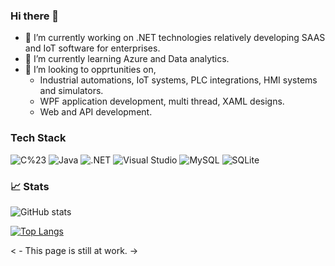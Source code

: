 ### Hi there 👋


- 🔭 I’m currently working on .NET technologies relatively developing SAAS and IoT software for enterprises.
- 🌱 I’m currently learning Azure and Data analytics.
- 👯 I’m looking to opprtunities on, 
    - Industrial automations, IoT systems, PLC integrations, HMI systems and simulators.
    - WPF application development, multi thread, XAML designs.
    - Web and API development.  



### Tech Stack

![C%23](https://img.shields.io/badge/-C%23-000?&logo=C%20sharp&logoColor=68217A)
![Java](https://img.shields.io/badge/java-%23ED8B00?&logo=java-%23ED8B00.svg&logoColor=68217A)
![.NET](https://img.shields.io/badge/.NET-5C2D91?&logo=.NET-5C2D91&logoColor=68217A)
![Visual Studio](https://img.shields.io/badge/VisualStudio-5C2D91?&logo=VisualStudio-5C2D91&logoColor=68217A)
![MySQL](https://img.shields.io/badge/mysql-%2300f?&logo=mysql-%2300f&logoColor=68217A)
![SQLite](https://img.shields.io/badge/sqlite-%2307405e?&logo=sqlite-%2307405e&logoColor=68217A)

### 📈 Stats


![GitHub stats](https://github-readme-stats.vercel.app/api?username=shrik36&show_icons=true&count_private=true&theme=dark) 

[![Top Langs](https://github-readme-stats.vercel.app/api/top-langs/?username=shrik36&layout=compact&count_private=true&theme=dark)](https://github.com/shrik36/github-readme-stats)



< - This page is still at work. -> 


<!--
**shrik36/shrik36** is a ✨ _special_ ✨ repository because its `README.md` (this file) appears on your GitHub profile.

Here are some ideas to get you started:

- 🔭 I’m currently working on .NET technologies relatively developing SAAS and IoT software for enterprises.
- 🌱 I’m currently learning Azure and Data anatlytics.
- 👯 I’m looking to collaborate on industrial automations, 
- 🤔 I’m looking for help with ...
- 💬 Ask me about ...
- 📫 How to reach me: ...
- 😄 Pronouns: ...
- ⚡ Fun fact: ...

[![GitHub stats](https://github-readme-stats.vercel.app/api?username=shrik36)](https://github.com/shrik36/github-readme-stats)


-->
